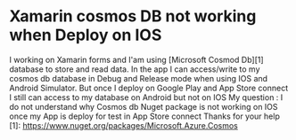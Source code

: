 
# Xamarin cosmos DB not working when Deploy on IOS

I working on Xamarin forms and I'am using [Microsoft Cosmod Db][1] database to store and read data.
In the app I can access/write to my cosmos db database in Debug and Release mode when using IOS and Android Simulator.
But once I deploy on Google Play and App Store connect I still can access to my database on Android but not on IOS
My question : I do not understand why Cosmos db Nuget package is not working on IOS once my App is deploy for test in App Store connect
Thanks for your help
[1]: https://www.nuget.org/packages/Microsoft.Azure.Cosmos

        